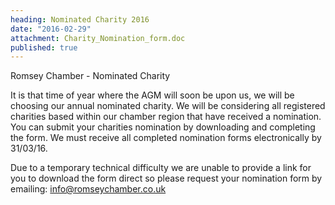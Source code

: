 ```yaml
---
heading: Nominated Charity 2016
date: "2016-02-29"
attachment: Charity_Nomination_form.doc
published: true
---
```




Romsey Chamber - Nominated Charity

It is that time of year where the AGM will soon be upon us, we will be choosing our annual nominated charity. We will be considering all registered charities based within our chamber region that have received a nomination. You can submit your charities nomination by downloading and completing the form. We must receive all completed nomination forms electronically by 31/03/16.

Due to a temporary technical difficulty we are unable to provide a link for you to download the form direct so please request your nomination form by emailing: info@romseychamber.co.uk
